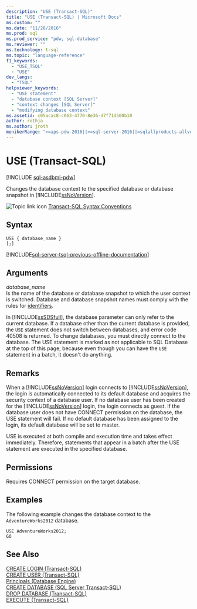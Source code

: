 ```yaml
---
description: "USE (Transact-SQL)"
title: "USE (Transact-SQL) | Microsoft Docs"
ms.custom: ""
ms.date: "11/28/2016"
ms.prod: sql
ms.prod_service: "pdw, sql-database"
ms.reviewer: ""
ms.technology: t-sql
ms.topic: "language-reference"
f1_keywords: 
  - "USE_TSQL"
  - "USE"
dev_langs: 
  - "TSQL"
helpviewer_keywords: 
  - "USE statement"
  - "database context [SQL Server]"
  - "context changes [SQL Server]"
  - "modifying database context"
ms.assetid: c05acac8-c063-4770-8e36-d7f71d500b10
author: rothja
ms.author: jroth
monikerRange: ">=aps-pdw-2016||>=sql-server-2016||=sqlallproducts-allversions||>=sql-server-linux-2017||=azuresqldb-mi-current"
---
```

# USE (Transact-SQL)
[!INCLUDE [sql-asdbmi-pdw](../../includes/applies-to-version/sql-asdbmi-pdw.md)]

  Changes the database context to the specified database or database snapshot in [!INCLUDE[ssNoVersion](../../includes/ssnoversion-md.md)].  
  
 ![Topic link icon](../../database-engine/configure-windows/media/topic-link.gif "Topic link icon") [Transact-SQL Syntax Conventions](../../t-sql/language-elements/transact-sql-syntax-conventions-transact-sql.md)  
  
## Syntax  
  
```syntaxsql
USE { database_name }   
[;]  
```  
  
[!INCLUDE[sql-server-tsql-previous-offline-documentation](../../includes/sql-server-tsql-previous-offline-documentation.md)]

## Arguments
 *database_name*  
 Is the name of the database or database snapshot to which the user context is switched. Database and database snapshot names must comply with the rules for [identifiers](../../relational-databases/databases/database-identifiers.md).  
  
 In [!INCLUDE[ssSDSfull](../../includes/sssdsfull-md.md)], the database parameter can only refer to the current database. If a database other than the current database is provided, the `USE` statement does not switch between databases, and error code 40508 is returned. To change databases, you must directly connect to the database. The USE statement is marked as not applicable to SQL Database at the top of this page, because even though you can have the `USE` statement in a batch, it doesn't do anything.
  
## Remarks  
 When a [!INCLUDE[ssNoVersion](../../includes/ssnoversion-md.md)] login connects to [!INCLUDE[ssNoVersion](../../includes/ssnoversion-md.md)], the login is automatically connected to its default database and acquires the security context of a database user. If no database user has been created for the [!INCLUDE[ssNoVersion](../../includes/ssnoversion-md.md)] login, the login connects as guest. If the database user does not have CONNECT permission on the database, the USE statement will fail. If no default database has been assigned to the login, its default database will be set to master.  
  
 USE is executed at both compile and execution time and takes effect immediately. Therefore, statements that appear in a batch after the USE statement are executed in the specified database.  
  
## Permissions  
 Requires CONNECT permission on the target database.  
  
## Examples  
 The following example changes the database context to the `AdventureWorks2012` database.  
  
```  
USE AdventureWorks2012;  
GO  
```  
  
## See Also  
 [CREATE LOGIN &#40;Transact-SQL&#41;](../../t-sql/statements/create-login-transact-sql.md)   
 [CREATE USER &#40;Transact-SQL&#41;](../../t-sql/statements/create-user-transact-sql.md)   
 [Principals &#40;Database Engine&#41;](../../relational-databases/security/authentication-access/principals-database-engine.md)   
 [CREATE DATABASE &#40;SQL Server Transact-SQL&#41;](../statements/create-database-transact-sql.md)   
 [DROP DATABASE &#40;Transact-SQL&#41;](../../t-sql/statements/drop-database-transact-sql.md)   
 [EXECUTE &#40;Transact-SQL&#41;](../../t-sql/language-elements/execute-transact-sql.md)  
  
